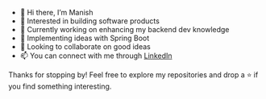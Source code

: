 - 👋 Hi there, I’m Manish 
- 👀 Interested in building software products
- 🌱 Currently working on enhancing my backend dev knowledge
- 👻 Implementing ideas with Spring Boot
- 💞️ Looking to collaborate on good ideas
- 📫 You can connect with me through [LinkedIn](https://www.linkedin.com/in/manish-das-6a7360191/)

Thanks for stopping by! Feel free to explore my repositories and drop a ⭐ if you find something interesting.

<!---
manishdasa100/manishdasa100 is a ✨ special ✨ repository because its `README.md` (this file) appears on your GitHub profile.
You can click the Preview link to take a look at your changes.
--->
